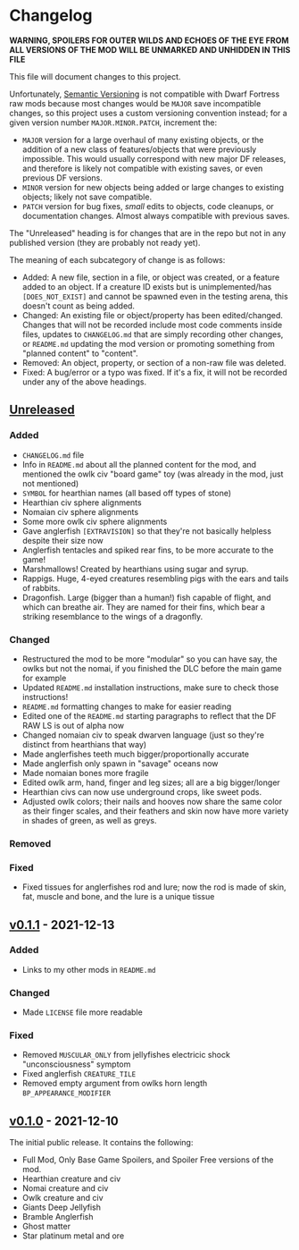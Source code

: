 # Changelog
__WARNING, SPOILERS FOR OUTER WILDS AND ECHOES OF THE EYE FROM ALL VERSIONS OF THE MOD WILL BE UNMARKED AND UNHIDDEN IN THIS FILE__

This file will document changes to this project.

Unfortunately, [Semantic Versioning](https://semver.org/) is not compatible with Dwarf Fortress raw mods because most changes would be `MAJOR` save incompatible changes, so this project uses a custom versioning convention instead; for a given version number `MAJOR.MINOR.PATCH`, increment the:
- `MAJOR` version for a large overhaul of many existing objects, or the addition of a new class of features/objects that were previously impossible. This would usually correspond with new major DF releases, and therefore is likely not compatible with existing saves, or even previous DF versions.
- `MINOR` version for new objects being added or large changes to existing objects; likely not save compatible.
- `PATCH` version for bug fixes, _small_ edits to objects, code cleanups, or documentation changes. Almost always compatible with previous saves.

The "Unreleased" heading is for changes that are in the repo but not in any published version (they are probably not ready yet).

The meaning of each subcategory of change is as follows:
- Added: A new file, section in a file, or object was created, or a feature added to an object. If a creature ID exists but is unimplemented/has `[DOES_NOT_EXIST]` and cannot be spawned even in the testing arena, this doesn't count as being added.
- Changed: An existing file or object/property has been edited/changed. Changes that will not be recorded include most code comments inside files, updates to `CHANGELOG.md` that are simply recording other changes, or `README.md` updating the mod version or promoting something from "planned content" to "content".
- Removed: An object, property, or section of a non-raw file was deleted.
- Fixed: A bug/error or a typo was fixed. If it's a fix, it will not be recorded under any of the above headings.

## [Unreleased]

### Added
- `CHANGELOG.md` file
- Info in `README.md` about all the planned content for the mod, and mentioned the owlk civ "board game" toy (was already in the mod, just not mentioned)
- `SYMBOL` for hearthian names (all based off types of stone)
- Hearthian civ sphere alignments
- Nomaian civ sphere alignments
- Some more owlk civ sphere alignments
- Gave anglerfish `[EXTRAVISION]` so that they're not basically helpless despite their size now
- Anglerfish tentacles and spiked rear fins, to be more accurate to the game!
- Marshmallows! Created by hearthians using sugar and syrup.
- Rappigs. Huge, 4-eyed creatures resembling pigs with the ears and tails of rabbits.
- Dragonfish. Large (bigger than a human!) fish capable of flight, and which can breathe air. They are named for their fins, which bear a striking resemblance to the wings of a dragonfly.

### Changed
- Restructured the mod to be more "modular" so you can have say, the owlks but not the nomai, if you finished the DLC before the main game for example
- Updated `README.md` installation instructions, make sure to check those instructions!
- `README.md` formatting changes to make for easier reading
- Edited one of the `README.md` starting paragraphs to reflect that the DF RAW LS is out of alpha now
- Changed nomaian civ to speak dwarven language (just so they're distinct from hearthians that way)
- Made anglerfishes teeth much bigger/proportionally accurate
- Made anglerfish only spawn in "savage" oceans now
- Made nomaian bones more fragile
- Edited owlk arm, hand, finger and leg sizes; all are a big bigger/longer
- Hearthian civs can now use underground crops, like sweet pods.
- Adjusted owlk colors; their nails and hooves now share the same color as their finger scales, and their feathers and skin now have more variety in shades of green, as well as greys.

### Removed

### Fixed
- Fixed tissues for anglerfishes rod and lure; now the rod is made of skin, fat, muscle and bone, and the lure is a unique tissue

## [v0.1.1] - 2021-12-13
### Added
- Links to my other mods in `README.md`

### Changed
- Made `LICENSE` file more readable

### Fixed
- Removed `MUSCULAR_ONLY` from jellyfishes electricic shock "unconsciousness" symptom
- Fixed anglerfish `CREATURE_TILE`
- Removed empty argument from owlks horn length `BP_APPEARANCE_MODIFIER`

## [v0.1.0] - 2021-12-10
The initial public release. It contains the following:
- Full Mod, Only Base Game Spoilers, and Spoiler Free versions of the mod.
- Hearthian creature and civ
- Nomai creature and civ
- Owlk creature and civ
- Giants Deep Jellyfish
- Bramble Anglerfish
- Ghost matter
- Star platinum metal and ore

<!--Links-->
[Unreleased]: https://github.com/Crabman-DF-Mods/dwarven-wilds/compare/v0.1.1...HEAD
[v0.1.1]: https://github.com/Crabman-DF-Mods/dwarven-wilds/compare/v0.1.0...v0.1.1
[v0.1.0]: https://github.com/Crabman-DF-Mods/dwarven-wilds/releases/tag/v0.1.0